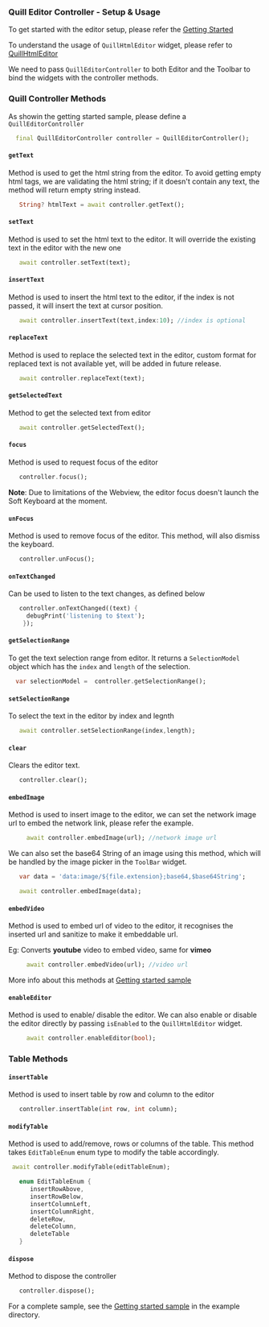 ### Quill Editor Controller - Setup & Usage

To get started with the editor setup, please refer the [Getting Started]


To understand the usage of `QuillHtmlEditor` widget, please refer to [QuillHtmlEditor]

We need to pass `QuillEditorController` to both Editor and the Toolbar to bind the widgets with the controller methods.

### Quill Controller Methods

As showin the getting started sample, please define a `QuillEditorController`

```dart 
  final QuillEditorController controller = QuillEditorController();
```


#### `getText`


Method is used to get the html string from the editor. To avoid getting empty html tags, we are validating the html string; if it doesn't contain any text, the method will return empty string instead.
```dart 
   String? htmlText = await controller.getText();
```

#### `setText`

Method is used to set the html text to the editor. It will override the existing text in the editor with the new one
```dart 
   await controller.setText(text);
```

#### `insertText `

Method is used to insert the html text to the editor, if the index is not passed, it will insert the text at cursor position.
```dart 
   await controller.insertText(text,index:10); //index is optional
```

#### `replaceText `

Method is used to replace the selected text in the editor, custom format for replaced text is not available yet, will be added in future release.

```dart 
   await controller.replaceText(text);
```

#### `getSelectedText`

Method to get the selected text from editor

```dart 
   await controller.getSelectedText();
```


#### `focus`

Method is used to request focus of the editor
```dart 
   controller.focus();
```
**Note**: Due to limitations of the Webview, the editor focus doesn't launch the Soft Keyboard at the moment.


#### `unFocus`

Method is used to remove focus of the editor. This method, will also dismiss the keyboard.
```dart 
   controller.unFocus();
```

#### `onTextChanged`
Can be used to listen to the text changes, as defined below
```dart
   controller.onTextChanged((text) {
     debugPrint('listening to $text');
    });
```

#### `getSelectionRange`

To get the text selection range from editor. It returns a `SelectionModel` object which has the `index` and `length` of the selection.

```dart 
  var selectionModel =  controller.getSelectionRange();
```


#### `setSelectionRange`

To select the text in the editor by index and legnth

```dart 
   await controller.setSelectionRange(index,length);
```



#### `clear`

Clears the editor text.

```dart 
   controller.clear();
```


#### `embedImage`

Method is used to insert image to the editor, we can set the network image url to embed the network link, please refer the example.

```dart 
     await controller.embedImage(url); //network image url
   ```
We can also set the base64 String of an image using this method, which will be handled by the image picker in the `ToolBar` widget.
```dart 
   var data = 'data:image/${file.extension};base64,$base64String';

   await controller.embedImage(data);
   ```


#### `embedVideo`

Method is used to embed url of video to the editor, it recognises the inserted url and sanitize to make it embeddable url.

Eg: Converts **youtube** video to embed video, same for **vimeo**
```dart 
     await controller.embedVideo(url); //video url
   ```
More info about this methods at [Getting started sample]


#### `enableEditor`

Method is used to enable/ disable the editor. We can also enable or disable the editor directly by passing `isEnabled` to the `QuillHtmlEditor` widget.
```dart 
     await controller.enableEditor(bool); 
```


### Table Methods


#### `insertTable`

Method is used to insert table by row and column to the editor

```dart 
   controller.insertTable(int row, int column);
```

#### `modifyTable`

Method is used to add/remove, rows or columns of the table. This method takes `EditTableEnum` enum type to modify the table accordingly.

```dart 
 await controller.modifyTable(editTableEnum);
```

```dart 
   enum EditTableEnum {
      insertRowAbove,
      insertRowBelow,
      insertColumnLeft,
      insertColumnRight,
      deleteRow,
      deleteColumn,
      deleteTable
   }
```


#### `dispose`

Method to dispose the controller

```dart 
   controller.dispose();
```


For a complete sample, see the [Getting started sample][] in the example directory.

[Getting started sample]: https://github.com/the-airbender/quill_html_editor/blob/main/example/lib/main.dart

[Getting Started]: https://pub.dev/documentation/quill_html_editor/latest/topics/Get%20started-topic.html

[QuillHtmlEditor]: https://pub.dev/documentation/quill_html_editor/latest/topics/QuillHtmlEditor-topic.html
